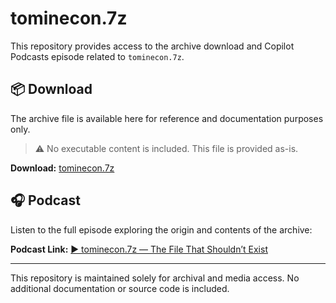 # tominecon.7z

This repository provides access to the archive download and Copilot Podcasts episode related to `tominecon.7z`.

## 📦 Download

The archive file is available here for reference and documentation purposes only.

> ⚠️ No executable content is included. This file is provided as-is.

**Download:** [tominecon.7z](https://github.com/tominecon7z/.github/releases)

## 🎧 Podcast

Listen to the full episode exploring the origin and contents of the archive:

**Podcast Link:** [▶️ tominecon.7z — The File That Shouldn’t Exist](https://copilot.microsoft.com/shares/podcasts/Yv3fBCMTRvsJSyperYegf)

---

This repository is maintained solely for archival and media access. No additional documentation or source code is included.
